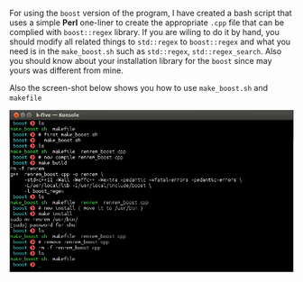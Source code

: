 For using the `boost` version of the program, I have created a bash script that uses a simple **Perl** one-liner to create the appropriate `.cpp` file that can be complied with `boost::regex` library.
If you are wiling to do it by hand, you should modify all related things to `std::regex` to `boost::regex` and what you need is in the `make_boost.sh` such as `std::regex`, `std::regex_search`.
Also you should know about your installation library for the `boost` since may yours was different from mine.

Also the screen-shot below shows you how to use `make_boost.sh` and `makefile`

![screen-shot_make_boost.png](https://github.com/k-five/renrem/blob/master/screenshot/make_boost.png)